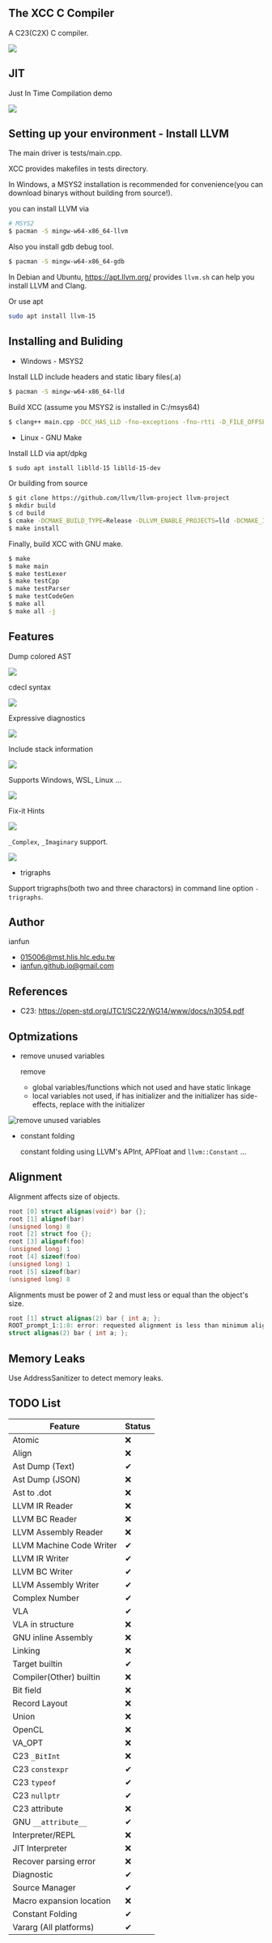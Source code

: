 ## The XCC C Compiler

A C23(C2X) C compiler.

![](screenshots/screenshots.png)

## JIT

Just In Time Compilation demo

![](screenshots/jit.png)

## Setting up your environment - Install LLVM

The main driver is tests/main.cpp.

XCC provides makefiles in tests directory.

In Windows, a MSYS2 installation is recommended for convenience(you can download binarys without building from source!).

you can install LLVM via

```bash
# MSYS2
$ pacman -S mingw-w64-x86_64-llvm
```

Also you install gdb debug tool.

```bash
$ pacman -S mingw-w64-x86_64-gdb
```

In Debian and Ubuntu, https://apt.llvm.org/ provides `llvm.sh` can help you install LLVM and Clang.

Or use apt

```bash
sudo apt install llvm-15
```

## Installing and Buliding

* Windows - MSYS2

Install LLD include headers and static libary files(.a)

```bash
$ pacman -S mingw-w64-x86_64-lld
```

Build XCC (assume you MSYS2 is installed in C:/msys64)

```bash
$ clang++ main.cpp -DCC_HAS_LLD -fno-exceptions -fno-rtti -D_FILE_OFFSET_BITS=64 -D__STDC_CONSTANT_MACROS -D__STDC_FORMAT_MACROS -D__STDC_LIMIT_MACROS C:/msys64/mingw64/lib/liblldWasm.a C:/msys64/mingw64/lib/liblldCOFF.a C:/msys64/mingw64/lib/liblldELF.a C:/msys64/mingw64/lib/liblldMachO.a C:/msys64/mingw64/lib/liblldMinGW.a C:/msys64/mingw64/lib/liblldCommon.a -lLLVM-15 -g C:/msys64/mingw64/bin/zlib1.dll
```

* Linux - GNU Make

Install LLD via apt/dpkg

```bash
$ sudo apt install liblld-15 liblld-15-dev
```

Or building from source

```bash
$ git clone https://github.com/llvm/llvm-project llvm-project
$ mkdir build
$ cd build
$ cmake -DCMAKE_BUILD_TYPE=Release -DLLVM_ENABLE_PROJECTS=lld -DCMAKE_INSTALL_PREFIX=/usr/local ../llvm-project/llvm
$ make install
```

Finally, build XCC with GNU make.

```bash
$ make
$ make main
$ make testLexer
$ make testCpp
$ make testParser
$ make testCodeGen
$ make all
$ make all -j
```

## Features

Dump colored AST

![](screenshots/ast-dump-colored.png)

cdecl syntax

![](screenshots/cdecl.png)

Expressive diagnostics

![](screenshots/diagnostic.png)

Include stack information

![](screenshots/diagnostic2.png)

Supports Windows, WSL, Linux ...

![](screenshots/run.png)

Fix-it Hints

![](screenshots/fixit.png)

`_Complex`, `_Imaginary` support.

![](screenshots/complex.png)

* trigraphs

Support trigraphs(both two and three charactors) in command line option `-trigraphs`.

## Author

ianfun

* 015006@mst.hlis.hlc.edu.tw
* ianfun.github.io@gmail.com

## References

* C23: https://open-std.org/JTC1/SC22/WG14/www/docs/n3054.pdf

## Optmizations

* remove unused variables

  remove
  - global variables/functions which not used and have static linkage
  - local variables not used, if has initializer and the initializer has side-effects, replace with the initializer

![remove unused variables](screenshots/unused-variable.png)

* constant folding

  constant folding using LLVM's APInt, APFloat and `llvm::Constant` ...

## Alignment

Alignment affects size of objects.

```C++
root [0] struct alignas(void*) bar {};
root [1] alignof(bar)
(unsigned long) 8
root [2] struct foo {};
root [3] alignof(foo)
(unsigned long) 1
root [4] sizeof(foo)
(unsigned long) 1
root [5] sizeof(bar)
(unsigned long) 8

```

Alignments must be power of 2 and must less or equal than the object's size.

```C++
root [1] struct alignas(2) bar { int a; };
ROOT_prompt_1:1:8: error: requested alignment is less than minimum alignment of 4 for type 'bar'
struct alignas(2) bar { int a; };
```

## Memory Leaks

Use AddressSanitizer to detect memory leaks.

## TODO List

Feature          | Status
---------------- | ----------------
Atomic           | ❌
Align            | ❌
Ast Dump (Text)  | ✔
Ast Dump (JSON)  | ❌
Ast to .dot      | ❌
LLVM IR Reader   | ❌
LLVM BC Reader   | ❌
LLVM Assembly Reader | ❌
LLVM Machine Code Writer | ✔
LLVM IR Writer  | ✔
LLVM BC Writer  | ✔
LLVM Assembly Writer  | ✔
Complex Number   | ✔
VLA              | ✔
VLA in structure | ❌
GNU inline Assembly | ❌
Linking          | ❌
Target builtin   | ✔
Compiler(Other) builtin | ❌
Bit field        | ❌
Record Layout    | ❌
Union            | ❌
OpenCL           | ❌
VA_OPT           | ❌
C23 `_BitInt`      | ❌
C23 `constexpr`    | ✔
C23 `typeof`       | ✔
C23 `nullptr`      | ✔
C23 attribute    | ❌
GNU `__attribute__` | ✔
Interpreter/REPL | ❌
JIT Interpreter  | ❌
Recover parsing error | ❌
Diagnostic       | ✔
Source Manager   | ✔
Macro expansion location | ❌
Constant Folding | ✔
Vararg (All platforms) | ✔
